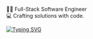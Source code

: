

👨‍💻 Full-Stack Software Engineer <br />
💻 Crafting solutions with code. <br />

[![Typing SVG](https://readme-typing-svg.demolab.com?font=Fira+Code&pause=1000&color=A052F7&width=435&lines=Hello+world!+;%F0%9F%A7%91%F0%9F%8F%BB%E2%80%8D%F0%9F%92%BB+%F0%9F%9B%A0+%F0%9F%92%A3+%F0%9F%96%A5+)](https://git.io/typing-svg)


